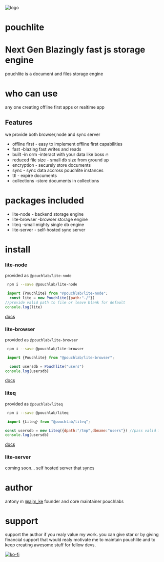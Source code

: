 ![logo](https://fasteejs.top/icon.png)
# pouchlite
# Next Gen Blazingly fast js storage engine

  pouchlite is a document and files storage engine
   # who can use 
  any one creating offline first apps or realtime app

  ## Features 
  we provide both browser,node and sync server

  * offline first - easy to implement offline first capabilities
  * fast -blazing fast writes and reads
  * built -in orm -interact with your data like boss 🔥
  * reduced file size - small db size from ground up
  * encryption - securely store documents
  * sync - sync data accross pouchlite instances
  * ttl -  expire documents
  * collections -store documents in collections

# packages included
 * lite-node - backend storage engine
 * lite-browser -browser storage engine
 * liteq -small mighty single db engine
 * lite-server - self-hosted sync server

# install
  ### lite-node
  provided as `@pouchlab/lite-node`
  ```bash
   npm i --save @pouchlab/lite-node
  ```
  ```js
   import {Pouchlite} from "@pouchlab/lite-node";
    const lite = new Pouchlite({path:"./"}) 
  //provide valid path to file or leave blank for default
  console.log(lite)
  ```
  [docs](https://pouchlite.top)
 ### lite-browser
  provided as `@pouchlab/lite-browser`
  ```bash
   npm i --save @pouchlab/lite-browser
  ```
```js
 import {Pouchlite} from "@pouchlab/lite-browser";
```
  ```js
    const usersdb = Pouchlite("users") 
  console.log(usersdb)
  ```
  [docs](https://pouchlite.top)
 ### liteq
  provided as `@pouchlab/liteq`
  ```bash
   npm i --save @pouchlab/liteq
  ```
```js
 import {Liteq} from "@pouchlab/liteq";
```
  ```js
const usersdb = new Liteq({dpath:"/tmp",dbname:"users"}) //pass valid folder path and db name
  console.log(usersdb)
  ```
  [docs](https://pouchlite.top)
  ### lite-server
  coming soon...
  self hosted server that syncs
 # author
  antony m [@ajm_ke](https://x.com/ajm_ke) founder and core maintainer pouchlabs

# support 
 support the author if you realy value my work.
 you can give star
 or by giving financial support that would realy motivate me to maintain pouchlite and to keep
 creating awesome stuff for fellow devs.


 [![ko-fi](https://ko-fi.com/img/githubbutton_sm.svg)](https://ko-fi.com/Y8Y7XD9EK)


